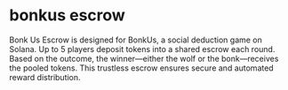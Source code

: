 # bonkus escrow
Bonk Us Escrow is designed for BonkUs, a social deduction game on Solana. Up to 5 players deposit tokens into a shared escrow each round. Based on the outcome, the winner—either the wolf or the bonk—receives the pooled tokens. This trustless escrow ensures secure and automated reward distribution.
